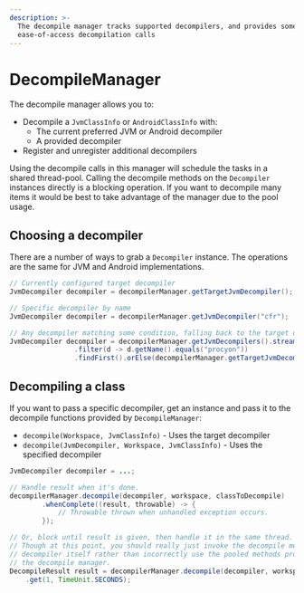 ```yaml
---
description: >-
  The decompile manager tracks supported decompilers, and provides some
  ease-of-access decompilation calls
---
```


# DecompileManager

The decompile manager allows you to:

* Decompile a `JvmClassInfo` or `AndroidClassInfo` with:
  * The current preferred JVM or Android decompiler
  * A provided decompiler
* Register and unregister additional decompilers

Using the decompile calls in this manager will schedule the tasks in a shared thread-pool. Calling the decompile methods on the `Decompiler` instances directly is a blocking operation. If you want to decompile many items it would be best to take advantage of the manager due to the pool usage.

## Choosing a decompiler

There are a number of ways to grab a `Decompiler` instance. The operations are the same for JVM and Android implementations.

```java
// Currently configured target decompiler
JvmDecompiler decompiler = decompilerManager.getTargetJvmDecompiler();

// Specific decompiler by name
JvmDecompiler decompiler = decompilerManager.getJvmDecompiler("cfr");

// Any decompiler matching some condition, falling back to the target decompiler
JvmDecompiler decompiler = decompilerManager.getJvmDecompilers().stream()
                .filter(d -> d.getName().equals("procyon"))
                .findFirst().orElse(decompilerManager.getTargetJvmDecompiler());
```

## Decompiling a class

If you want to pass a specific decompiler, get an instance and pass it to the decompile functions provided by `DecompileManager`:

* `decompile(Workspace, JvmClassInfo)` - Uses the target decompiler
* `decompile(JvmDecompiler, Workspace, JvmClassInfo)` - Uses the specified decompiler

```java
JvmDecompiler decompiler = ...;

// Handle result when it's done.
decompilerManager.decompile(decompiler, workspace, classToDecompile)
        .whenComplete((result, throwable) -> {
            // Throwable thrown when unhandled exception occurs.
        });

// Or, block until result is given, then handle it in the same thread.
// Though at this point, you should really just invoke the decompile method on the
// decompiler itself rather than incorrectly use the pooled methods provided by
// the decompile manager.
DecompileResult result = decompilerManager.decompile(decompiler, workspace, classToDecompile)
    .get(1, TimeUnit.SECONDS);
```
